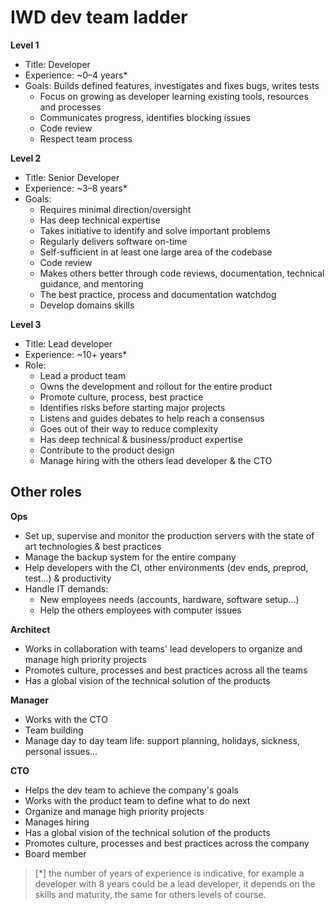 # IWD dev team ladder

**Level 1**
* Title: Developer
* Experience: ~0–4 years*
* Goals: Builds defined features, investigates and fixes bugs, writes tests
  * Focus on growing as developer learning existing tools, resources and processes
  * Communicates progress, identifies blocking issues
  * Code review
  * Respect team process

**Level 2**
* Title: Senior Developer
* Experience: ~3–8 years*
* Goals: 
  * Requires minimal direction/oversight
  * Has deep technical expertise
  * Takes initiative to identify and solve important problems
  * Regularly delivers software on-time
  * Self-sufficient in at least one large area of the codebase 
  * Code review
  * Makes others better through code reviews, documentation, technical guidance, and mentoring
  * The best practice, process and documentation watchdog
  * Develop domains skills

**Level 3**
* Title: Lead developer
* Experience: ~10+ years*
* Role: 
  * Lead a product team
  * Owns the development and rollout for the entire product
  * Promote culture, process, best practice
  * Identifies risks before starting major projects
  * Listens and guides debates to help reach a consensus
  * Goes out of their way to reduce complexity
  * Has deep technical & business/product expertise
  * Contribute to the product design
  * Manage hiring with the others lead developer & the CTO

## Other roles

**Ops**
* Set up, supervise and monitor the production servers with the state of art technologies & best practices
* Manage the backup system for the entire company
* Help developers with the CI, other environments (dev ends, preprod, test...) & productivity
* Handle IT demands:
  * New employees needs (accounts, hardware, software setup...)
  * Help the others employees with computer issues

**Architect**
* Works in collaboration with teams' lead developers to organize and manage high priority projects
* Promotes culture, processes and best practices across all the teams
* Has a global vision of the technical solution of the products

**Manager**
* Works with the CTO
* Team building
* Manage day to day team life: support planning, holidays, sickness, personal issues...

**CTO**
* Helps the dev team to achieve the company's goals
* Works with the product team to define what to do next
* Organize and manage high priority projects
* Manages hiring
* Has a global vision of the technical solution of the products
* Promotes culture, processes and best practices across the company
* Board member

> [*] the number of years of experience is indicative, for example a developer with 8 years could be a lead developer, it depends on the skills and maturity, the same for others levels of course. 
